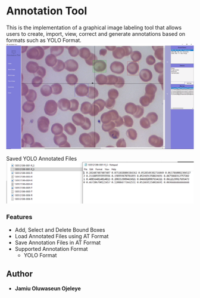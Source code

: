 # Annotation Tool
This is the implementation of a graphical image labeling tool that allows users to create, import, view, correct and generate annotations based on formats such as YOLO Format.   
[![Annotation Tool Demo](img/AT.png)](https://youtu.be/ChJDHhE3r6A)

Saved YOLO Annotated Files
<img src="img/image.png">

### Features
* Add, Select and Delete Bound Boxes
* Load Annotated Files using AT Format
* Save Annotation Files in AT Format
* Supported Annotation Format
  * YOLO Format

## Author
* **Jamiu Oluwaseun Ojeleye**

